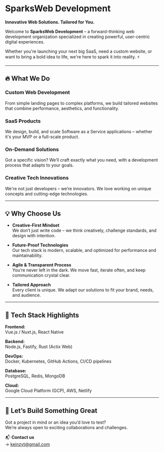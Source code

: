 # SparksWeb Development

**Innovative Web Solutions. Tailored for You.**

Welcome to **SparksWeb Development** – a forward-thinking web development organization specialized in creating powerful, user-centric digital experiences.

Whether you're launching your next big SaaS, need a custom website, or want to bring a bold idea to life, we're here to spark it into reality. ⚡

---

## 🔥 What We Do

### Custom Web Development  
From simple landing pages to complex platforms, we build tailored websites that combine performance, aesthetics, and functionality.

### SaaS Products  
We design, build, and scale Software as a Service applications – whether it's your MVP or a full-scale product.

### On-Demand Solutions  
Got a specific vision? We’ll craft exactly what you need, with a development process that adapts to your goals.

### Creative Tech Innovations  
We're not just developers – we’re innovators. We love working on unique concepts and cutting-edge technologies.

---

## 💡 Why Choose Us

- **Creative-First Mindset**  
  We don’t just write code – we think creatively, challenge standards, and design with intention.

- **Future-Proof Technologies**  
  Our tech stack is modern, scalable, and optimized for performance and maintainability.

- **Agile & Transparent Process**  
  You’re never left in the dark. We move fast, iterate often, and keep communication crystal clear.

- **Tailored Approach**  
  Every client is unique. We adapt our solutions to fit your brand, needs, and audience.

---

## 🚀 Tech Stack Highlights

**Frontend:**  
Vue.js / Nuxt.js, React Native

**Backend:**  
Node.js, Fastify, Rust (Actix Web)

**DevOps:**  
Docker, Kubernetes, GitHub Actions, CI/CD pipelines

**Database:**  
PostgreSQL, Redis, MongoDB

**Cloud:**  
Google Cloud Platform (GCP), AWS, Netlify

---

## 🤝 Let’s Build Something Great

Got a project in mind or an idea you’d love to test?  
We’re always open to exciting collaborations and challenges.

📬 **Contact us**  
→ keinzyt@gmail.com
